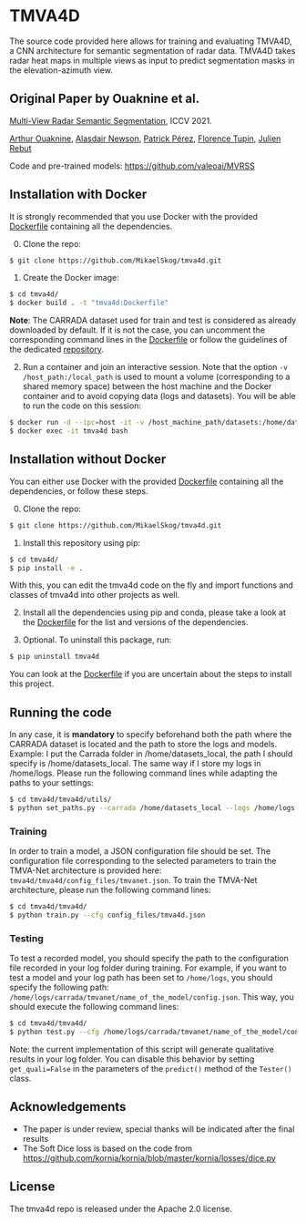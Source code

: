 # TMVA4D
The source code provided here allows for training and evaluating TMVA4D, a CNN architecture for semantic segmentation of radar data. TMVA4D takes radar heat maps in multiple views as input to predict segmentation masks in the elevation-azimuth view.

## Original Paper by Ouaknine et al.
[Multi-View Radar Semantic Segmentation](https://arxiv.org/abs/2103.16214), ICCV 2021.

[Arthur Ouaknine](https://arthurouaknine.github.io/), [Alasdair Newson](https://sites.google.com/site/alasdairnewson/), [Patrick Pérez](https://ptrckprz.github.io/), [Florence Tupin](https://perso.telecom-paristech.fr/tupin/), [Julien Rebut](https://scholar.google.com/citations?user=BJcQNcoAAAAJ&hl=fr)

Code and pre-trained models: <https://github.com/valeoai/MVRSS>

## Installation with Docker

It is strongly recommended that you use Docker with the provided [Dockerfile](./Dockerfile) containing all the dependencies.

0. Clone the repo:
```bash
$ git clone https://github.com/MikaelSkog/tmva4d.git
```

1. Create the Docker image:
```bash
$ cd tmva4d/
$ docker build . -t "tmva4d:Dockerfile"
```

**Note**: The CARRADA dataset used for train and test is considered as already downloaded by default. If it is not the case, you can uncomment the corresponding command lines in the [Dockerfile](./Dockerfile) or follow the guidelines of the dedicated [repository](https://github.com/valeoai/carrada_dataset).

2. Run a container and join an interactive session. Note that the option `-v /host_path:/local_path` is used to mount a volume (corresponding to a shared memory space) between the host machine and the Docker container and to avoid copying data (logs and datasets). You will be able to run the code on this session:
```bash
$ docker run -d --ipc=host -it -v /host_machine_path/datasets:/home/datasets_local -v /host_machine_path/logs:/home/logs --name tmva4d --gpus all tmva4d:Dockerfile sleep infinity
$ docker exec -it tmva4d bash
```


## Installation without Docker

You can either use Docker with the provided [Dockerfile](./Dockerfile) containing all the dependencies, or follow these steps.

0. Clone the repo:
```bash
$ git clone https://github.com/MikaelSkog/tmva4d.git
```

1. Install this repository using pip:
```bash
$ cd tmva4d/
$ pip install -e .
```
With this, you can edit the tmva4d code on the fly and import functions and classes of tmva4d into other projects as well.

2. Install all the dependencies using pip and conda, please take a look at the [Dockerfile](./Dockerfile) for the list and versions of the dependencies.

3. Optional. To uninstall this package, run:
```bash
$ pip uninstall tmva4d
```

You can look at the [Dockerfile](./Dockerfile) if you are uncertain about the steps to install this project.


## Running the code

In any case, it is **mandatory** to specify beforehand both the path where the CARRADA dataset is located and the path to store the logs and models. Example: I put the Carrada folder in /home/datasets_local, the path I should specify is /home/datasets_local. The same way if I store my logs in /home/logs. Please run the following command lines while adapting the paths to your settings:

```bash
$ cd tmva4d/tmva4d/utils/
$ python set_paths.py --carrada /home/datasets_local --logs /home/logs
```

### Training

In order to train a model, a JSON configuration file should be set. The configuration file corresponding to the selected parameters to train the TMVA-Net architecture is provided here: `tmva4d/tmva4d/config_files/tmvanet.json`. To train the TMVA-Net architecture, please run the following command lines:

```bash
$ cd tmva4d/tmva4d/
$ python train.py --cfg config_files/tmva4d.json
```

### Testing

To test a recorded model, you should specify the path to the configuration file recorded in your log folder during training. For example, if you want to test a model and your log path has been set to `/home/logs`, you should specify the following path: `/home/logs/carrada/tmvanet/name_of_the_model/config.json`. This way, you should execute the following command lines:

```bash
$ cd tmva4d/tmva4d/
$ python test.py --cfg /home/logs/carrada/tmvanet/name_of_the_model/config.json
```
Note: the current implementation of this script will generate qualitative results in your log folder. You can disable this behavior by setting `get_quali=False` in the parameters of the `predict()` method of the `Tester()` class.


## Acknowledgements
- The paper is under review, special thanks will be indicated after the final results
- The Soft Dice loss is based on the code from <https://github.com/kornia/kornia/blob/master/kornia/losses/dice.py>

## License

The tmva4d repo is released under the Apache 2.0 license.

